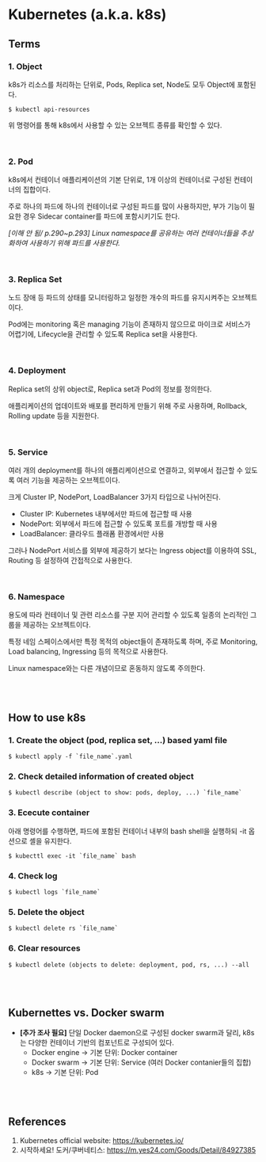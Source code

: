 # Kubernetes (a.k.a. k8s)

## Terms
### 1. Object
k8s가 리소스를 처리하는 단위로, Pods, Replica set, Node도 모두 Object에 포함된다.
~~~shell
$ kubectl api-resources
~~~
위 명령어를 통해 k8s에서 사용할 수 있는 오브젝트 종류를 확인할 수 있다.

<br/>

### 2. Pod
k8s에서 컨테이너 애플리케이션의 기본 단위로, 1개 이상의 컨테이너로 구성된 컨테이너의 집합이다.

주로 하나의 파드에 하나의 컨테이너로 구성된 파드를 많이 사용하지만, 부가 기능이 필요한 경우 Sidecar container를 파드에 포함시키기도 한다.

*[이해 안 됨/ p.290~p.293] Linux namespace를 공유하는 여러 컨테이너들을 추상화하여 사용하기 위해 파드를 사용한다.*

<br/>

### 3. Replica Set
노드 장애 등 파드의 상태를 모니터링하고 일정한 개수의 파드를 유지시켜주는 오브젝트이다.

Pod에는 monitoring 혹은 managing 기능이 존재하지 않으므로 마이크로 서비스가 어렵기에, Lifecycle을 관리할 수 있도록 Replica set을 사용한다.

<br/>

### 4. Deployment
Replica set의 상위 object로, Replica set과 Pod의 정보를 정의한다.

애플리케이션의 업데이트와 배포를 편리하게 만들기 위해 주로 사용하며, Rollback, Rolling update 등을 지원한다.

<br/>

### 5. Service
여러 개의 deployment를 하나의 애플리케이션으로 연결하고, 외부에서 접근할 수 있도록 여러 기능을 제공하는 오브젝트이다.

크게 Cluster IP, NodePort, LoadBalancer 3가지 타입으로 나뉘어진다.
* Cluster IP: Kubernetes 내부에서만 파드에 접근할 때 사용
* NodePort: 외부에서 파드에 접근할 수 있도록 포트를 개방할 때 사용
* LoadBalancer: 클라우드 플래폼 환경에서만 사용

그러나 NodePort 서비스를 외부에 제공하기 보다는 Ingress object를 이용하여 SSL, Routing 등 설정하여 간접적으로 사용한다.

<br/>

### 6. Namespace
용도에 따라 컨테이너 및 관련 리소스를 구분 지어 관리할 수 있도록 일종의 논리적인 그룹을 제공하는 오브젝트이다.

특정 네임 스페이스에서만 특정 목적의 object들이 존재하도록 하며, 주로 Monitoring, Load balancing, Ingressing 등의 목적으로 사용한다.

Linux namespace와는 다른 개념이므로 혼동하지 않도록 주의한다.






<br/><br/>
## How to use k8s
### 1. Create the object (pod, replica set, ...) based yaml file
```shell
$ kubectl apply -f `file_name`.yaml
```
### 2. Check detailed information of created object
```shell
$ kubectl describe (object to show: pods, deploy, ...) `file_name`
```
### 3. Ececute container
아래 명령어를 수행하면, 파드에 포함된 컨테이너 내부의 bash shell을 실행하되 -it 옵션으로 셸을 유지한다.
```shell
$ kubecttl exec -it `file_name` bash
```
### 4. Check log
```shell
$ kubectl logs `file_name`
```
### 5. Delete the object
```shell
$ kubectl delete rs `file_name`
```
### 6. Clear resources
```shell
$ kubectl delete (objects to delete: deployment, pod, rs, ...) --all
```



<br/><br/>
## Kubernettes vs. Docker swarm
* **[추가 조사 필요]** 단일 Docker daemon으로 구성된 docker swarm과 달리, k8s는 다양한 컨테이너 기반의 컴포넌트로 구성되어 있다.
  * Docker engine -> 기본 단위: Docker container
  * Docker swarm -> 기본 단위: Service (여러 Docker contanier들의 집합)
  * k8s -> 기본 단위: Pod 

<br/><br/>
## References
1. Kubernetes official website: https://kubernetes.io/
2. 시작하세요! 도커/쿠버네티스: https://m.yes24.com/Goods/Detail/84927385
